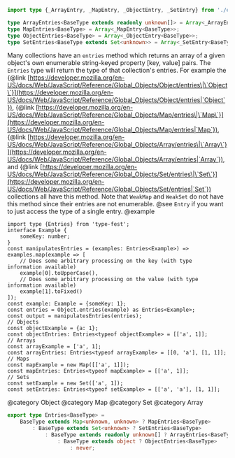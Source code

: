 ``` typescript
import type {_ArrayEntry, _MapEntry, _ObjectEntry, _SetEntry} from './entry.d.ts';
```

``` typescript
type ArrayEntries<BaseType extends readonly unknown[]> = Array<_ArrayEntry<BaseType>>;
type MapEntries<BaseType> = Array<_MapEntry<BaseType>>;
type ObjectEntries<BaseType> = Array<_ObjectEntry<BaseType>>;
type SetEntries<BaseType extends Set<unknown>> = Array<_SetEntry<BaseType>>;
```

Many collections have an `entries` method which returns an array of a given object's own enumerable string-keyed property \[key, value\] pairs. The `Entries` type will return the type of that collection's entries.
For example the {@link [https://developer.mozilla.org/en-US/docs/Web/JavaScript/Reference/Global_Objects/Object/entries\|\`Object\`}](https://developer.mozilla.org/en-US/docs/Web/JavaScript/Reference/Global_Objects/Object/entries|`Object`}), {@link [https://developer.mozilla.org/en-US/docs/Web/JavaScript/Reference/Global_Objects/Map/entries\|\`Map\`}](https://developer.mozilla.org/en-US/docs/Web/JavaScript/Reference/Global_Objects/Map/entries|`Map`}), {@link [https://developer.mozilla.org/en-US/docs/Web/JavaScript/Reference/Global_Objects/Array/entries\|\`Array\`}](https://developer.mozilla.org/en-US/docs/Web/JavaScript/Reference/Global_Objects/Array/entries|`Array`}), and {@link [https://developer.mozilla.org/en-US/docs/Web/JavaScript/Reference/Global_Objects/Set/entries\|\`Set\`}](https://developer.mozilla.org/en-US/docs/Web/JavaScript/Reference/Global_Objects/Set/entries|`Set`}) collections all have this method. Note that `WeakMap` and `WeakSet` do not have this method since their entries are not enumerable.
@see `Entry` if you want to just access the type of a single entry.
@example

    import type {Entries} from 'type-fest';
    interface Example {
        someKey: number;
    }
    const manipulatesEntries = (examples: Entries<Example>) => examples.map(example => [
        // Does some arbitrary processing on the key (with type information available)
        example[0].toUpperCase(),
        // Does some arbitrary processing on the value (with type information available)
        example[1].toFixed()
    ]);
    const example: Example = {someKey: 1};
    const entries = Object.entries(example) as Entries<Example>;
    const output = manipulatesEntries(entries);
    // Objects
    const objectExample = {a: 1};
    const objectEntries: Entries<typeof objectExample> = [['a', 1]];
    // Arrays
    const arrayExample = ['a', 1];
    const arrayEntries: Entries<typeof arrayExample> = [[0, 'a'], [1, 1]];
    // Maps
    const mapExample = new Map([['a', 1]]);
    const mapEntries: Entries<typeof mapExample> = [['a', 1]];
    // Sets
    const setExample = new Set(['a', 1]);
    const setEntries: Entries<typeof setExample> = [['a', 'a'], [1, 1]];

@category Object
@category Map
@category Set
@category Array

``` typescript
export type Entries<BaseType> =
    BaseType extends Map<unknown, unknown> ? MapEntries<BaseType>
        : BaseType extends Set<unknown> ? SetEntries<BaseType>
            : BaseType extends readonly unknown[] ? ArrayEntries<BaseType>
                : BaseType extends object ? ObjectEntries<BaseType>
                    : never;
```